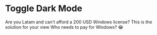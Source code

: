 # Toggle Dark Mode
Are you Latam and can't afford a 200 USD Windows license? This is the solution for your view Who needs to pay for Windows? 😂
